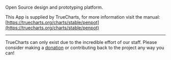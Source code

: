 Open Source design and prototyping platform.

This App is supplied by TrueCharts, for more information visit the manual: [https://truecharts.org/charts/stable/penpot](https://truecharts.org/charts/stable/penpot)

---

TrueCharts can only exist due to the incredible effort of our staff.
Please consider making a [donation](https://truecharts.org/about/sponsor) or contributing back to the project any way you can!
